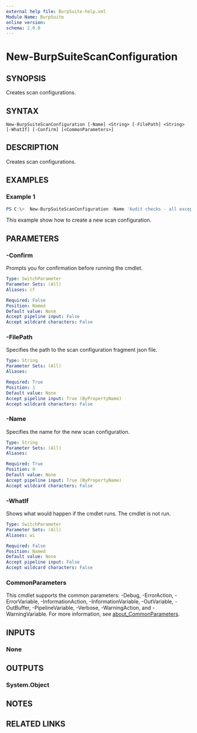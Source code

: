 ```yaml
---
external help file: BurpSuite-help.xml
Module Name: BurpSuite
online version:
schema: 2.0.0
---
```


# New-BurpSuiteScanConfiguration

## SYNOPSIS
Creates scan configurations.

## SYNTAX

```
New-BurpSuiteScanConfiguration [-Name] <String> [-FilePath] <String> [-WhatIf] [-Confirm] [<CommonParameters>]
```

## DESCRIPTION
Creates scan configurations.

## EXAMPLES

### Example 1
```powershell
PS C:\>  New-BurpSuiteScanConfiguration -Name 'Audit checks - all except JavaScript analysis' -FilePath C:\BurpSuite\scan_configuration.json
```

This example show how to create a new scan configuration.

## PARAMETERS

### -Confirm
Prompts you for confirmation before running the cmdlet.

```yaml
Type: SwitchParameter
Parameter Sets: (All)
Aliases: cf

Required: False
Position: Named
Default value: None
Accept pipeline input: False
Accept wildcard characters: False
```

### -FilePath
Specifies the path to the scan configuration fragment json file.

```yaml
Type: String
Parameter Sets: (All)
Aliases:

Required: True
Position: 1
Default value: None
Accept pipeline input: True (ByPropertyName)
Accept wildcard characters: False
```

### -Name
Specifies the name for the new scan configuration.

```yaml
Type: String
Parameter Sets: (All)
Aliases:

Required: True
Position: 0
Default value: None
Accept pipeline input: True (ByPropertyName)
Accept wildcard characters: False
```

### -WhatIf
Shows what would happen if the cmdlet runs.
The cmdlet is not run.

```yaml
Type: SwitchParameter
Parameter Sets: (All)
Aliases: wi

Required: False
Position: Named
Default value: None
Accept pipeline input: False
Accept wildcard characters: False
```

### CommonParameters
This cmdlet supports the common parameters: -Debug, -ErrorAction, -ErrorVariable, -InformationAction, -InformationVariable, -OutVariable, -OutBuffer, -PipelineVariable, -Verbose, -WarningAction, and -WarningVariable. For more information, see [about_CommonParameters](http://go.microsoft.com/fwlink/?LinkID=113216).

## INPUTS

### None

## OUTPUTS

### System.Object
## NOTES

## RELATED LINKS
